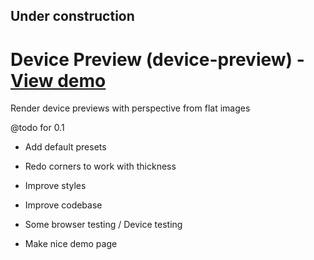 ## Under construction

# Device Preview (device-preview) - [View demo](https://ianhan.com/library/device-preview)

Render device previews with perspective from flat images

@todo for 0.1

- Add default presets

- Redo corners to work with thickness

- Improve styles
- Improve codebase

- Some browser testing / Device testing

- Make nice demo page
